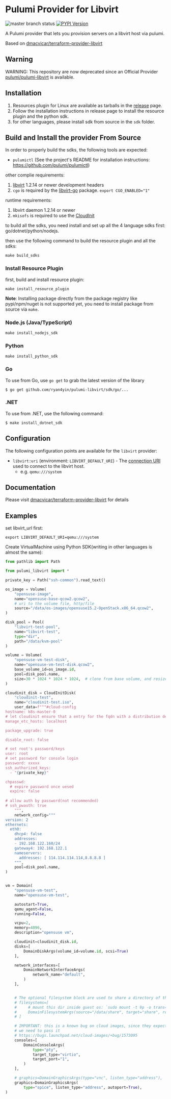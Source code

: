 Pulumi Provider for Libvirt
======

![master branch status](https://github.com/ryan4yin/pulumi-libvirt/workflows/master/badge.svg)
[![PYPI Version](https://img.shields.io/pypi/v/pulumi_libvirt.svg)](https://pypi.org/project/pulumi_libvirt/)

A Pulumi provider that lets you provision servers on a libvirt host via pulumi.


Based on [dmacvicar/terraform-provider-libvirt](https://github.com/dmacvicar/terraform-provider-libvirt)

## Warning

WARNING: This repository are now deprecated since an Official Provider [pulumi/pulumi-libvirt](https://github.com/pulumi/pulumi-libvirt) is available.

## Installation

1. Resources plugin for Linux are available as tarballs in the [release](https://github.com/ryan4yin/pulumi-libvirt/releases) page.
1. Follow the installation instructions in release page to install the resource plugin and the python sdk.
1. for other languages, ​​please install sdk from source in the `sdk` folder.

## Build and Install the provider From Source

In order to properly build the sdks, the following tools are expected:
- `pulumictl` (See the project's README for installation instructions: https://github.com/pulumi/pulumictl)

other complie requirements:

1. [libvirt](https://libvirt.org/downloads.html) 1.2.14 or newer development headers
1. `cgo` is required by the [libvirt-go](https://github.com/libvirt/libvirt-go) package. `export CGO_ENABLED="1"`

runtime requirements:

1. libvirt daemon 1.2.14 or newer
1. `mkisofs` is required to use the [CloudInit](https://github.com/dmacvicar/terraform-provider-libvirt/blob/master/website/docs/r/cloudinit.html.markdown)

to build all the sdks, you need install and set up all the 4 language sdks first: go/dotnet/python/nodejs.

then use the following command to build the resource plugin and all the sdks:

```shell
make build_sdks
```

### Install Resource Plugin 

first, build and install resource plugin:

```shell
make install_resource_plugin
```

**Note**: Installing package directly from the package registry like pypi/npm/nuget is not supported yet, you need to install package from source via `make`.


### Node.js (Java/TypeScript)

```shell
make install_nodejs_sdk
```

### Python

```shell
make install_python_sdk
```

### Go

To use from Go, use `go get` to grab the latest version of the library

    $ go get github.com/ryan4yin/pulumi-libvirt/sdk/go/...


### .NET

To use from .NET, use the following command:

    $ make install_dotnet_sdk

## Configuration

The following configuration points are available for the `libvirt` provider:

- `libvirt:uri` (environment: `LIBVIRT_DEFAULT_URI`) - The [connection URI](https://libvirt.org/uri.html) used to connect to the libvirt host.
  - e.g. `qemu:///system`

## Documentation

Please visit [dmacvicar/terraform-provider-libvirt](https://github.com/dmacvicar/terraform-provider-libvirt) for details

## Examples

set libvirt_url first:

```shell
export LIBVIRT_DEFAULT_URI=qemu:///system
```

Create VirtualMachine using Python SDK(writing in other languages ​​is almost the same):

```python
from pathlib import Path

from pulumi_libvirt import *

private_key = Path("ssh-common").read_text()

os_image = Volume(
    "opensuse-image",
    name="opensuse-base-qcow2.qcow2",
    # uri to the volume file, http/file
    source="/data/os-images/opensuse15.2-OpenStack.x86_64.qcow2",
)

disk_pool = Pool(
    "libvirt-test-pool",
    name="libvirt-test",
    type="dir",
    path="/data/kvm-pool"
)

volume = Volume(
    "opensuse-vm-test-disk",
    name="opensuse-vm-test-disk.qcow2",
    base_volume_id=os_image.id,
    pool=disk_pool.name,
    size=30 * 1024 * 1024 * 1024,  # clone from base volume, and resize to 10GB(in bytes)
)

cloudinit_disk = CloudInitDisk(
    "cloudinit-test",
    name="cloudinit-test.iso",
    user_data=f"""#cloud-config
hostname: k8s-master-0
# let cloudinit ensure that a entry for the fqdn with a distribution dependent ip is present in /etc/hosts
manage_etc_hosts: localhost

package_upgrade: true

disable_root: false

# set root's password/keys
user: root
# set password for console login
password: xxxxx
ssh_authorized_keys:
  - "{private_key}"

chpasswd:
  # expire password once uesed
  expire: false
  
# allow auth by password(not recommended)
# ssh_pwauth: true
    """,
    network_config="""
version: 2
ethernets:
  eth0:
    dhcp4: false
    addresses: 
    - 192.168.122.160/24
    gateway4: 192.168.122.1
    nameservers:
      addresses: [ 114.114.114.114,8.8.8.8 ]
    """,
    pool=disk_pool.name,
)


vm = Domain(
    "opensuse-vm-test",
    name="opensuse-vm-test",

    autostart=True,
    qemu_agent=False,
    running=False,

    vcpu=2,
    memory=4096,
    description="opensuse vm",

    cloudinit=cloudinit_disk.id,
    disks=[
        DomainDiskArgs(volume_id=volume.id, scsi=True)
    ],

    network_interfaces=[
        DomainNetworkInterfaceArgs(
            network_name="default",
        )
    ],


    # The optional filesystem block are used to share a directory of the libvirtd host with the guest.
    # filesystems=[
    #     # mount this dir inside guest os: `sudo mount -t 9p -o trans=virtio,version=9p2000.L,r share /data/share`
    #     DomainFilesystemArgs(source="/data/share", target="share", readonly=True)
    # ]

    # IMPORTANT: this is a known bug on cloud images, since they expect a console
    # we need to pass it
    # https://bugs.launchpad.net/cloud-images/+bug/1573095
    consoles=[
        DomainConsoleArgs(
            type="pty",
            target_type="virtio",
            target_port="1",
        )
    ],

    # graphics=DomainGraphicsArgs(type="vnc", listen_type="address"),
    graphics=DomainGraphicsArgs(
        type="spice", listen_type="address", autoport=True),
)
```

